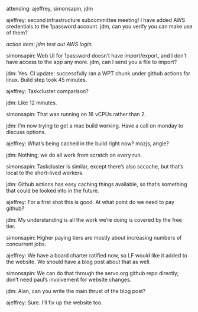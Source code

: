 attending: ajeffrey, simonsapin, jdm

ajeffrey: second infrastructure subcommittee meeting! I have added AWS credentials to the 1password account. jdm, can you verify you can make use of them?

*action item: jdm test out AWS login.*

simonsapin: Web UI for 1password doesn’t have import/export, and I don’t have access to the app any more. jdm, can I send you a file to import?

jdm: Yes. CI update: successfully ran a WPT chunk under github actions for linux. Build step took 45 minutes.

ajeffrey: Taskcluster comparison?

jdm: Like 12 minutes.

simonsapin: That was running on 16 vCPUs rather than 2.

jdm: I’m now trying to get a mac build working. Have a call on monday to discuss options.

ajeffrey: What’s being cached in the build right now? mozjs, angle?

jdm: Nothing; we do all work from scratch on every run.

simonsapin: Taskcluster is similar, except there’s also sccache, but that’s local to the short-lived workers.

jdm: Github actions has easy caching things available, so that’s something that could be looked into in the future.

ajeffrey: For a first shot this is good. At what point do we need to pay github?

jdm: My understanding is all the work we’re doing is covered by the free tier.

simonsapin: Higher paying tiers are mostly about increasing numbers of concurrent jobs.

ajeffrey: We have a board charter ratified now, so LF would like it added to the website. We should have a blog post about that as well.

simonsapin: We can do that through the servo.org github repo directly; don’t need paul’s involvement for website changes.

jdm: Alan, can you write the main thrust of the blog post?

ajeffrey: Sure. I’ll fix up the website too.
